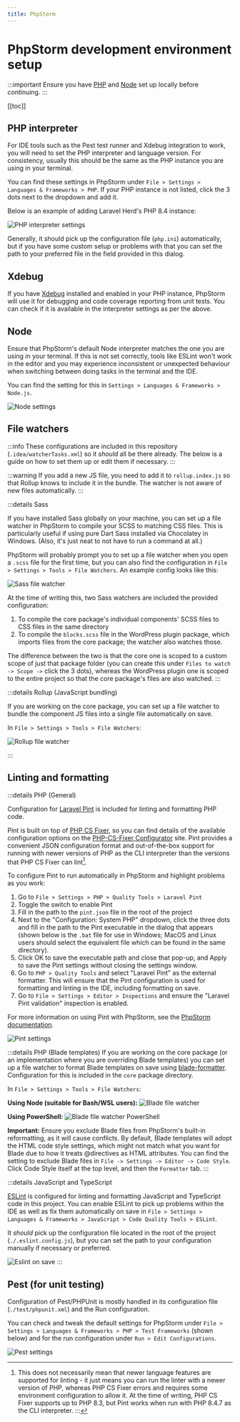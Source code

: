 ```yaml
---
title: PhpStorm
---
```


# PhpStorm development environment setup

:::important
Ensure you have [PHP](./php.md) and [Node](./node.md) set up locally before continuing.
:::

[[toc]]

## PHP interpreter

For IDE tools such as the Pest test runner and Xdebug integration to work, you will need to set the PHP interpreter and language version. For consistency, usually this should be the same as the PHP instance you are using in your terminal.

You can find these settings in PhpStorm under `File > Settings > Languages & Frameworks > PHP`. If your PHP instance is not listed, click the 3 dots next to the dropdown and add it.

Below is an example of adding Laravel Herd's PHP 8.4 instance:

![PHP interpreter settings](/phpstorm-php.png)

Generally, it should pick up the configuration file (`php.ini`) automatically, but if you have some custom setup or problems with that you can set the path to your preferred file in the field provided in this dialog.

## Xdebug

If you have [Xdebug](https://xdebug.org/) installed and enabled in your PHP instance, PhpStorm will use it for debugging and code coverage reporting from unit tests. You can check if it is available in the interpreter settings as per the above.

## Node

Ensure that PhpStorm's default Node interpreter matches the one you are using in your terminal. If this is not set correctly, tools like ESLint won't work in the editor and you may experience inconsistent or unexpected behaviour when switching between doing tasks in the terminal and the IDE.

You can find the setting for this in `Settings > Languages & Frameworks > Node.js`.

![Node settings](/phpstorm-node.png)

## File watchers

:::info
These configurations are included in this repository (`.idea/watcherTasks.xml`) so it _should_ all be there already. The below is a guide on how to set them up or edit them if necessary.
:::

:::warning
If you add a new JS file, you need to add it to `rollup.index.js` so that Rollup knows to include it in the bundle. The watcher is not aware of new files automatically.
:::

:::details Sass

If you have installed Sass globally on your machine, you can set up a file watcher in PhpStorm to compile your SCSS to matching CSS files. This is particularly useful if using pure Dart Sass installed via Chocolatey in Windows. (Also, it's just neat to not have to run a command at all.)

PhpStorm will probably prompt you to set up a file watcher when you open a `.scss` file for the first time, but you can also find the configuration in `File > Settings > Tools > File Watchers`. An example config looks like this:

![Sass file watcher](/phpstorm-scss-filewatcher.png)

At the time of writing this, two Sass watchers are included the provided configuration:

1. To compile the core package's individual components' SCSS files to CSS files in the same directory
2. To compile the `blocks.scss` file in the WordPress plugin package, which imports files from the core package; the
   watcher also watches those.

The difference between the two is that the core one is scoped to a custom scope of just that package folder (you can create this under `Files to watch -> Scope ->` click the 3 dots), whereas the WordPress plugin one is scoped to the entire project so that the core package's files are also watched.
:::

:::details Rollup (JavaScript bundling)

If you are working on the core package, you can set up a file watcher to bundle the component JS files into a single file automatically on save.

In `File > Settings > Tools > File Watchers`:

![Rollup file watcher](/phpstorm-rollup-filewatcher.png)

:::

## Linting and formatting

:::details PHP (General)

Configuration for [Laravel Pint](https://laravel.com/docs/12.x/pint) is included for linting and formatting PHP code. 

Pint is built on top of [PHP CS Fixer](https://github.com/PHP-CS-Fixer/PHP-CS-Fixer), so you can find details of the available configuration options on the [PHP-CS-Fixer Configurator](https://mlocati.github.io/php-cs-fixer-configurator/#version:3.75) site. Pint provides a convenient JSON configuration format and out-of-the-box support for running with newer versions of PHP as the CLI interpreter than the versions that PHP CS Fixer can lint[^1]. 

To configure Pint to run automatically in PhpStorm and highlight problems as you work:
1. Go to `File > Settings > PHP > Quality Tools > Laravel Pint`
2. Toggle the switch to enable Pint
3. Fill in the path to the `pint.json` file in the root of the project
4. Next to the "Configuration: System PHP" dropdown, click the three dots and fill in the path to the Pint executable in the dialog that appears (shown below is the `.bat` file for use in Windows; MacOS and Linux users should select the equivalent file which can be found in the same directory).
5. Click OK to save the executable path and close that pop-up, and Apply to save the Pint settings without closing the settings window.
6. Go to `PHP > Quality Tools` and select "Laravel Pint" as the external formatter. This will ensure that the Pint configuration is used for formatting and linting in the IDE, including formatting on save.
7. Go to `File > Settings > Editor > Inspections` and ensure the "Laravel Pint validation" inspection is enabled.

For more information on using Pint with PhpStorm, see the [PhpStorm documentation](https://www.jetbrains.com/help/phpstorm/using-laravel-pint.html).

![Pint settings](/phpstorm-pint.png)


[^1]: This does not necessarily mean that newer language features are supported for linting - it just means you can run the linter with a newer version of PHP, whereas PHP CS Fixer errors and requires some environment configuration to allow it. At the time of writing, PHP CS Fixer supports up to PHP 8.3, but Pint works when run with PHP 8.4.7 as the CLI interpreter. 
:::

:::details PHP (Blade templates)
If you are working on the core package (or an implementation where you are overriding Blade templates) you can set up a file watcher to format Blade templates on save using [blade-formatter](https://github.com/shufo/blade-formatter). Configuration for this is included in the `core` package directory.

In `File > Settings > Tools > File Watchers`:

**Using Node (suitable for Bash/WSL users):**
![Blade file watcher](/phpstorm-blade-filewatcher.png)

**Using PowerShell:**
![Blade file watcher PowerShell](/phpstorm-blade-filewatcher-powershell.png)

**Important:** Ensure you exclude Blade files from PhpStorm's built-in reformatting, as it will cause conflicts. By default, Blade templates will adopt the HTML code style settings, which might not match what you want for Blade due to how it treats @directives as HTML attributes. You can find the setting to exclude Blade files in `File -> Settings -> Editor -> Code Style`. Click Code Style itself at the top level, and then the `Formatter` tab.
:::

:::details JavaScript and TypeScript

[ESLint](https://eslint.org/) is configured for linting and formatting JavaScript and TypeScript code in this project. You can enable ESLint to pick up problems within the IDE as well as fix them automatically on save in `File > Settings > Languages & Frameworks > JavaScript > Code Quality Tools > ESLint`.

It _should_ pick up the configuration file located in the root of the project (`./.eslint.config.js`), but you can set the path to your configuration manually if necessary or preferred.

![Eslint on save](/phpstorm-eslint.png)
:::

## Pest (for unit testing)

Configuration of Pest/PHPUnit is mostly handled in its configuration file (`./test/phpunit.xml`) and the Run configuration.

You can check and tweak the default settings for PhpStorm under `File > Settings > Languages & Frameworks > PHP > Test Frameworks` (shown below) and for the run configuration under `Run > Edit Configurations`.

![Pest settings](/phpstorm-pest.png)
